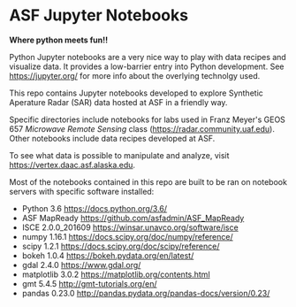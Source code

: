 # ASF Jupyter Notebooks
__Where python meets fun!!__

Python Jupyter notebooks are a very nice way to play with data recipes and visualize data. It provides a low-barrier entry into Python development. See https://jupyter.org/ for more info about the overlying technolgy used.

This repo contains Jupyter notebooks developed to explore Synthetic Aperature Radar (SAR) data hosted at ASF in a friendly way.

Specific directories include notebooks for labs used in Franz Meyer's GEOS 657 _Microwave Remote Sensing_ class (https://radar.community.uaf.edu). Other notebooks include data recipes developed at ASF.

To see what data is possible to manipulate and analyze, visit https://vertex.daac.asf.alaska.edu.


Most of the notebooks contained in this repo are built to be ran on notebook servers with specific software installed:

- Python 3.6  https://docs.python.org/3.6/
- ASF MapReady  https://github.com/asfadmin/ASF_MapReady
- ISCE 2.0.0_201609  https://winsar.unavco.org/software/isce
- numpy 1.16.1  https://docs.scipy.org/doc/numpy/reference/
- scipy 1.2.1  https://docs.scipy.org/doc/scipy/reference/
- bokeh 1.0.4  https://bokeh.pydata.org/en/latest/
- gdal 2.4.0  https://www.gdal.org/
- matplotlib 3.0.2  https://matplotlib.org/contents.html
- gmt 5.4.5  http://gmt-tutorials.org/en/
- pandas 0.23.0  http://pandas.pydata.org/pandas-docs/version/0.23/
